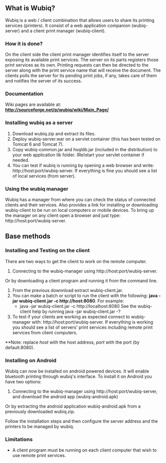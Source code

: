 ## What is Wubiq?
Wubiq is a web / client combination that allows users to share its printing services (printers).
It consist of a web application companion (wubiq-server) and a client print manager (wubiq-client).

### How it is done?
On the client side the client print manager identifies itself to the server exposing its available print services. 
The server on its parts registers those print services as its own.
Printing requests can then be directed to the server along with the print service name 
that will receive the document. The clients polls the server for its pending print jobs, if any, 
takes care of them and notifies the server of its success.

### Documentation
Wiki pages are available at: **http://sourceforge.net/p/wubiq/wiki/Main_Page/**

### Installing wubiq as a server
1. Download wubiq.zip and extract its files.
2. Deploy wubiq-server.war on a servlet container (this has been tested on Tomcat 6 and Tomcat 7).
3. Copy wubiq-common.jar and hsqldb.jar (included in the distribution) to your web application lib folder.
   (Re)start your servlet container if needed.
4. You can test if wubiq is running by opening a web browser and write: http://host:port/wubiq-server.
   If everything is fine you should see a list of local services (from server).

### Using the wubiq manager
Wubiq has a manager from where you can check the status of connected clients and their services. 
Also provides a link for installing or downloading wubiq-client to be run on local computers or mobile devices.
To bring up the manager on any client open a browser and just type: http://host:port/wubiq-server.

## Base methods
### Installing and Testing on the client
There are two ways to get the client to work on the remote computer.
1. Connecting to the wubiq-manager using http://host:port/wubiq-server.

Or by downloading a client program and running it from the command line.
1. From the previous downnload extract wubiq-client.jar.
2. You can make a batch or script to run the client with the following:
   **java -jar wubiq-client.jar -c http://host:8080**. For example:
   - java -jar wubiq-client.jar -c http://localhost:8080
   See the wubiq-client help by running java -jar wubiq-client.jar -?
3. To test if your clients are working as expected connect to wubiq-manager with: http://host:port/wubiq-server.
   If everything is working you should see a list of servers' print services including remote print services from client computers.

**Note: replace *host* with the host address, *port* with the port (by default:8080).

### Installing on Android
Wubiq can now be installed on android powered devices. It will enable bluetooth printing through wubiq's interface.
To install it on Android you have two options:
1. Connecting to the wubiq-manager using http://host:port/wubiq-server, and download the android app (wubiq-android.apk)

Or by extracting the android application wubiq-android.apk from a previously downloaded wubiq.zip.

Follow the installation steps and then configure the server address and the printers to be managed by wubiq.

### Limitations
- A client program must be running on each client computer that wish to use remote print services.

